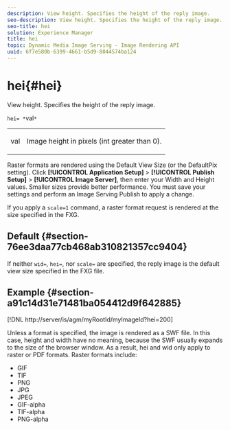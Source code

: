 ```yaml
---
description: View height. Specifies the height of the reply image.
seo-description: View height. Specifies the height of the reply image.
seo-title: hei
solution: Experience Manager
title: hei
topic: Dynamic Media Image Serving - Image Rendering API
uuid: 6f7e580b-6399-4661-b5d9-8044574ba124
---
```


# hei{#hei}

View height. Specifies the height of the reply image.

 `hei= *`val`*`

<table id="simpletable_627E67D201744588815325F3C55F76A5"> 
 <tr class="strow"> 
  <td class="stentry"> <p><span class="codeph"> <span class="varname"> val</span></span> </p> </td> 
  <td class="stentry"> <p>Image height in pixels (int greater than 0). </p></td> 
 </tr> 
</table>

Raster formats are rendered using the Default View Size (or the DefaultPix setting). Click **[!UICONTROL Application Setup]** > **[!UICONTROL Publish Setup]** > **[!UICONTROL Image Server]**, then enter your Width and Height values. Smaller sizes provide better performance. You must save your settings and perform an Image Serving Publish to apply a change.

If you apply a `scale=1` command, a raster format request is rendered at the size specified in the FXG.

## Default {#section-76ee3daa77cb468ab310821357cc9404}

If neither `wid=`, `hei=`, nor `scale=` are specified, the reply image is the default view size specified in the FXG file.

## Example {#section-a91c14d31e71481ba054412d9f642885}

[!DNL http://server/is/agm/myRootId/myImageId?hei=200]

Unless a format is specified, the image is rendered as a SWF file. In this case, height and width have no meaning, because the SWF usually expands to the size of the browser window. As a result, hei and wid only apply to raster or PDF formats. Raster formats include:

* GIF 
* TIF 
* PNG 
* JPG 
* JPEG 
* GIF-alpha 
* TIF-alpha 
* PNG-alpha

